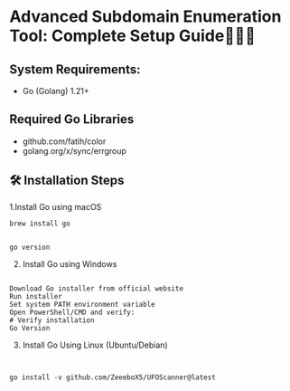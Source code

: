 # **Advanced Subdomain Enumeration Tool: Complete Setup Guide🕵️‍♂️🌐**

## System Requirements:

- Go (Golang) 1.21+



## Required Go Libraries

- github.com/fatih/color
- golang.org/x/sync/errgroup

## 🛠 Installation Steps

1.Install Go using macOS





``` # Using Homebrew
brew install go


go version
```

2. Install Go using Windows
``` 

Download Go installer from official website
Run installer
Set system PATH environment variable
Open PowerShell/CMD and verify:
# Verify installation
Go Version

```

3. Install Go Using Linux (Ubuntu/Debian)
```


go install -v github.com/ZeeeboX5/UFOScanner@latest

```









